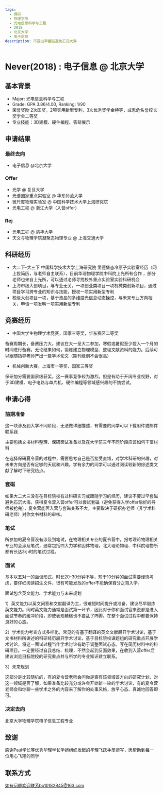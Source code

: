 ```yaml
---
tags:
  - 保研
  - 物理学院
  - 光电信息科学与工程
  - 2018
  - 北京大学
  - 电子信息
description: 不要过早套磁避免石沉大海
---
```


# Never(2018) : 电子信息 @ 北京大学

## 基本背景

- Major: 光电信息科学与工程
- Grade: GPA 3.86/4.00, Ranking: 1/90
- 荣誉奖励:2次国奖，2项实用新型专利，3次优秀奖学金特等，成思危名誉校长奖学金二等奖
- 专业技能：3D建模、硬件编程、答辩展示

## 申请结果

### 最终去向

- 电子信息 @北京大学

### Offer

- 光学 @ 复旦大学
- 光谱国家重点实验室 @ 华东师范大学
- 微尺度物理实验室 @ 中国科学技术大学上海研究院
- 光电工程 @ 浙江大学（入营offer）

### Rej

- 光电工程 @ 清华大学
- 天文与物理学院凝聚态物理专业 @ 上海交通大学

## 科研经历

- 大二下-大三下 中国科学技术大学上海研究院 里德堡态冷原子实验室经历（网上投简历，与老师自主联系），目前华理物理学院中科院上光所有合作 ，部分老师也来自上光所，可以通过老师寻找校外重点实验室实验科研机会
- 上海市级大创项目，与专业无关，一项创业类项目一项机械类创新项目，通过项目学习跨专业的知识与技能，授权一项实用新型专利
- 校级大创项目一项，基于液晶的多维度光信息动态操控，与未来专业方向相关，申请一项发明一项实用新型专利


## 竞赛经历

- 中国大学生物理学术竞赛，国家三等奖，华东赛区二等奖

备赛周期长，备赛压力大，建议在大一至大二参加，寒假或暑假至少投入一个月的时间进行备赛，无论结果如何，锻炼建立物理模型、整理文献资料的能力。后续可以跟随指导老师产出一篇学术论文（期刊级别不会很高）

- 机械创新大赛，上海市一等奖，国家三等奖

保研加分需要国家级获奖，这一赛事竞争较为激烈。但是有助于开阔专业视野，对于3D建模、电子电路与单片机、硬件编程等领域感兴趣的不妨尝试。

## 申请心得

### 前期准备

这一块涉及到大学不同阶段，无法做详细描述，有需要的同学可以下载附件或邮件联系我

主要包括文书材料整理、保研面试准备以及在大学前三年不同阶段应该如何丰富材料

在选择保研夏令营的过程中，需要思考自己是否接受直博，对学术科研的兴趣，对未来方向是否有足够的天赋和兴趣，学有余力的同学可以通过阅读较新的综述类文献了解时下研究热点。

### 套磁

如果大二大三没有在目标院校有过科研实习或跟随学习的经历，建议不要过早套磁避免石沉大海，获得夏令营入营offer可以尝试套磁（避免获得入学offer后好的导师被抢完），夏令营能否入营与套磁关系不大，主要取决于研招办老师（非学术科研老师）对你文书材料的审核。

### 笔试

所参加的夏令营没有涉及到笔试，在物理相关专业的夏令营中，报考理论物理相关专业的会涉及笔试，通常包括四大力学和固体物理，北大理论物理、中科院理物所都有长达3小时的笔试过程。

### 面试

基本以五对一的面谈形式，时长20-30分钟不等，短于10分钟的面试需要谨慎考虑，要仔细阅读招生文件，很有可能发放的offer不能确保百分之百入学。

面试包含英文能力、学术能力与未来规划

1）英文能力以英文问答和文献翻译为主，很难短时间提升或准备，建议尽早锻炼英文能力。同时英文能力通常是面试第一环节，因此对于你和面试官来说都是进入面试节奏的缓冲阶段，即使表现糟糕也不要乱了阵脚，在整个面试过程中都要保持良好的心态。

2）学术能力考查方式多样化，常见的有基于翻译的英文文献展开学术讨论，基于文书材料所讲述的科研经历展开学术讨论，基于目标院校课题组的研究重点开展学术讨论。将这一面试过程当作学术讨论有助于调整面试心态。写在简历材料中的科研项目，一定要经过自我总结、梳理，不然会起到反面效果，在收到入营offer后建议浏览目标院校的研究重点并与所学的专业知识建立联系。

3）未来规划

这部分是比较随机的，有的夏令营老师会问你是否有该领域该方向的研究计划，对这一领域是否了解，如果准备比较充分或许会开始新一轮的学术讨论，有的夏令营老师会和你聊一些学术之外的内容来了解你的处事风格，放平心态、真诚地回答即可。

### 决定去向

北京大学物理学院电子信息工程专业

## 致谢

感谢Paul学长等优秀华理学长学姐组织发起的华理飞跃手册撰写，愿帮助到每一位用心飞翔的同学

## 联系方式

如有问题欢迎联系bo10182845@163.com

